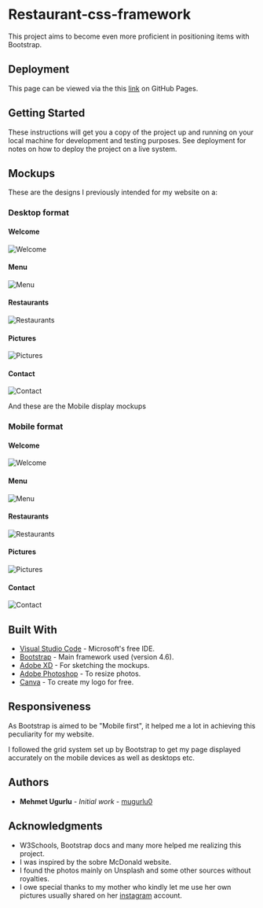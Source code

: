 # Restaurant-css-framework

This project aims to become even more proficient in positioning items with Bootstrap.

## Deployment

This page can be viewed via the this [link](https://mugurlu0.github.io/restaurant-css-framework/) on  GitHub Pages.

## Getting Started

These instructions will get you a copy of the project up and running on your local machine for development and testing purposes. See deployment for notes on how to deploy the project on a live system.

## Mockups

These are the designs I previously intended for my website on a:

### Desktop format

#### Welcome

![Welcome](/Mockup/Desktop_index.png)

#### Menu

![Menu](/Mockup/Desktop_Menu.png)

#### Restaurants

![Restaurants](/Mockup/Desktop_Restaurants.png)

#### Pictures

![Pictures](/Mockup/Desktop_Pictures.png)

#### Contact

![Contact](/Mockup/Desktop_Contact.png)

And these are the Mobile display mockups

### Mobile format

#### Welcome

![Welcome](/Mockup/Mobile_index.png)

#### Menu

![Menu](/Mockup/Mobile_Menu.png)

#### Restaurants

![Restaurants](/Mockup/Mobile_Restaurants.png)

#### Pictures

![Pictures](/Mockup/Mobile_Pictures.png)

#### Contact

![Contact](/Mockup/Mobile_Contact.png)

## Built With

* [Visual Studio Code](https://code.visualstudio.com/) - Microsoft's free IDE.
* [Bootstrap](https://getbootstrap.com/) - Main framework used (version 4.6).
* [Adobe XD](https://www.adobe.com/be_fr/products/xd.html) - For sketching the mockups.
* [Adobe Photoshop](https://www.adobe.com/be_fr/products/photoshop.html) - To resize photos.
* [Canva](https://www.canva.com/fr_be/) - To create my logo for free.

## Responsiveness

As Bootstrap is aimed to be "Mobile first", it helped me a lot in achieving this peculiarity for my website.

I followed the grid system set up by Bootstrap to get my page displayed accurately on the mobile devices as well as desktops etc.

## Authors

* **Mehmet Ugurlu** - *Initial work* - [mugurlu0](https://github.com/mugurlu0)

## Acknowledgments

* W3Schools, Bootstrap docs and many more helped me realizing this project.
* I was inspired by the sobre McDonald website.
* I found the photos mainly on Unsplash and some other sources without royalties.
* I owe special thanks to my mother who kindly let me use her own pictures usually shared on her [instagram](https://www.instagram.com/gonuldensunumlar1/) account.
